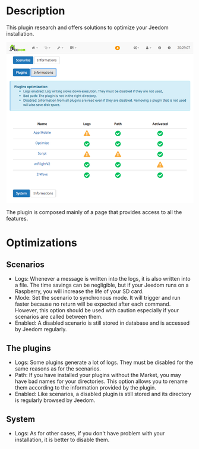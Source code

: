 # Description

This plugin research and offers solutions to optimize your Jeedom installation.

<img src="../images/Screenshot.png" alt="Screenshot" />

The plugin is composed mainly of a page that provides access to all the features.

# Optimizations

## Scenarios

* Logs: Whenever a message is written into the logs, it is also written into a file. The time savings can be negligible, but if your Jeedom runs on a Raspberry, you will increase the life of your SD card.
* Mode: Set the scenario to synchronous mode. It will trigger and run faster because no return will be expected after each command. However, this option should be used with caution especially if your scenarios are called between them.
* Enabled: A disabled scenario is still stored in database and is accessed by Jeedom regularly.

## The plugins

* Logs: Some plugins generate a lot of logs. They must be disabled for the same reasons as for the scenarios.
* Path: If you have installed your plugins without the Market, you may have bad names for your directories. This option allows you to rename them according to the information provided by the plugin.
* Enabled: Like scenarios, a disabled plugin is still stored and its directory is regularly browsed by Jeedom.

## System

* Logs: As for other cases, if you don't have problem with your installation, it is better to disable them.